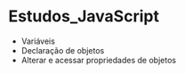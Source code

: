 # Estudos_JavaScript

   <ul> 
    <li> Variáveis </li>
    <li> Declaração de objetos </li>
    <li> Alterar e acessar propriedades de objetos </li>
    </ul>
   
